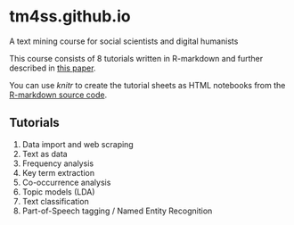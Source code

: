 # tm4ss.github.io
A text mining course for social scientists and digital humanists

This course consists of 8 tutorials written in R-markdown and further described in [this paper](http://gscl2017.dfki.de/proceedings.php). 

You can use *knitr* to create the tutorial sheets as HTML notebooks from the [R-markdown source code](https://github.com/tm4ss/tm4ss.github.io).

## Tutorials

1. Data import and web scraping
2. Text as data
3. Frequency analysis
4. Key term extraction
5. Co-occurrence analysis
6. Topic models (LDA)
7. Text classification
8. Part-of-Speech tagging / Named Entity Recognition